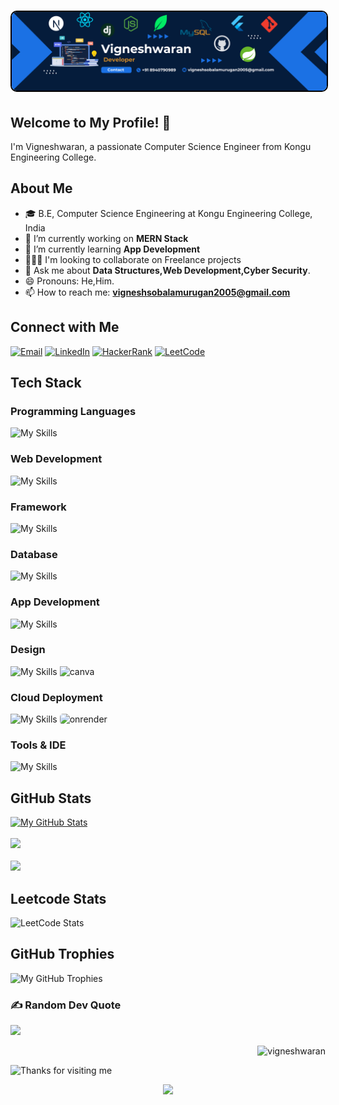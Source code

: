 <h1 align="center">
  <img src="https://github.com/vigneshwaranbalamurugan/vigneshwaranbalamurugan/blob/6e270a79834d9687cdd1526d2d6ae995eedebd55/Info.png" alt="Vigneshwaran" style="border-radius: 10px; border: 2px solid #000;"  />
</h1>


## Welcome to My Profile! 👋 

I'm Vigneshwaran, a passionate Computer Science Engineer from Kongu Engineering College.

## About Me
- 🎓 B.E, Computer Science Engineering at Kongu Engineering College, India
- 🌱 I’m currently working on <b>MERN Stack</b>
- 🔭 I’m currently learning <b>App Development</b><br>
- 🧑‍🤝‍🧑 I'm looking to collaborate on Freelance projects
- 💬 Ask me about <b>Data Structures,Web Development,Cyber Security</b>.
- 😄 Pronouns: He,Him.
- 📫 How to reach me: **vigneshsobalamurugan2005@gmail.com**
<!--- 👯 I’m looking to collaborate on [Open Source Projects or Areas of Interest].
- 🤔 I’m looking for help with [Something you need help with].
<!--- ⚡ Fun fact: [Interesting Fun Fact about Yourself].-->

## Connect with Me 
  
[![Email](https://img.shields.io/badge/Email-Me-informational?style=for-the-badge&logo=protonmail&logoColor=white)](mailto:vigneshwaranb.22cse@kongu.edu)
[![LinkedIn](https://img.shields.io/badge/LinkedIn-Profile-informational?style=for-the-badge&logo=linkedin&logoColor=white)](https://www.linkedin.com/in/vignesh-waran-bala/)
[![HackerRank](https://img.shields.io/badge/HackerRank-Profile-success?style=for-the-badge&logo=hackerrank&logoColor=2EC866)](https://www.hackerrank.com/profile/22CSR235)
[![LeetCode](https://img.shields.io/badge/LeetCode-Profile-yellow?style=for-the-badge&logo=leetcode&logoColor=FFA116)](https://leetcode.com/vigneshwaranbalamurugan/)


## Tech Stack

<h3 align="left">Programming Languages </h3>

![My Skills](https://skillicons.dev/icons?i=c,cpp,java,python,js,ts,dart)

<h3 align="left">Web Development</h3>

![My Skills](https://skillicons.dev/icons?i=html,css,bootstrap,react,nodejs,express,nextjs,tailwind,threejs)

<h3 align="left">Framework</h3>

![My Skills](https://skillicons.dev/icons?i=spring,django,react,flask)

<h3 align="left">Database</h3>

![My Skills](https://skillicons.dev/icons?i=mysql,mongodb,postgres)

<h3 align="left">App Development</h3>

![My Skills](https://skillicons.dev/icons?i=react,flutter)


<h3 align="left">Design</h3>

![My Skills](https://skillicons.dev/icons?i=webflow,figma) <img src="https://oregoncoast.edu/wp-content/uploads/2024/02/canva-logo.png" alt="canva" width="50" height="50" >

<h3 align="left">Cloud Deployment</h3>

![My Skills](https://skillicons.dev/icons?i=netlify,vercel) <img src="https://global.discourse-cdn.com/business6/uploads/render/original/2X/1/11352202c8503f736bea5efb59684f678d7c860c.svg" alt="onrender" width="49" height="49" style="border-radius:5px;" >

<h3 align="left">Tools & IDE</h3>

![My Skills](https://skillicons.dev/icons?i=git,github,vscode,arduino,idea,postman,firebase,fastapi,androidstudio,)

<!--## GitHub Stats
[![Your GitHub Stats](https://github-readme-stats.vercel.app/api?username=YourUsername&show_icons=true&theme=radical)](https://github.com/YourUsername)
-->

<!--- [Twitter](Your Twitter Profile Link)
- [Personal Website/Blog](Your Website or Blog Link)-->
## GitHub Stats
[![My GitHub Stats](https://denvercoder1-github-readme-stats.vercel.app/api?username=vigneshwaranbalamurugan&show_icons=true&count_private=true&theme=radical)](https://github.com/vigneshwaranbalamurugan)
<br>
<br>
![](https://github-readme-streak-stats.herokuapp.com/?user=vigneshwaranbalamurugan&theme=gotham&hide_border=false)
<br>
<br>
![](https://github-readme-stats.vercel.app/api/top-langs/?username=vigneshwaranbalamurugan&theme=gotham&hide_border=false&include_all_commits=true&count_private=true&layout=compact)

## Leetcode Stats
![LeetCode Stats](https://leetcard.jacoblin.cool/vigneshwaranbalamurugan?theme=dark&font=Marcellus&ext=heatmap)

## GitHub Trophies
![My GitHub Trophies](https://github-profile-trophy.vercel.app/?username=vigneshwaranbalamurugan&theme=radical&no-frame=true&no-bg=true&margin-w=1)

### ✍️ Random Dev Quote
![](https://quotes-github-readme.vercel.app/api?type=horizontal&theme=radical)
<p align="right"> <img src="https://komarev.com/ghpvc/?username=vigneshwaranbalamurugan&label=Profile%20views&color=0e75b6&style=flat" alt="vigneshwaran" /> </p>
<img height="120" alt="Thanks for visiting me" width="100%" src="https://raw.githubusercontent.com/BrunnerLivio/brunnerlivio/master/images/marquee.svg" />

<p align="center">
  <img src="https://capsule-render.vercel.app/api?type=waving&color=gradient&height=60&section=footer&width=100"/>
</p>

<!--Feel free to fork and customize this template for your own GitHub profile. Happy coding!-->
